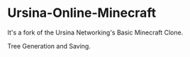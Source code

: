 # Ursina-Online-Minecraft
It's a fork of the Ursina Networking's Basic Minecraft Clone.

Tree Generation and Saving.
